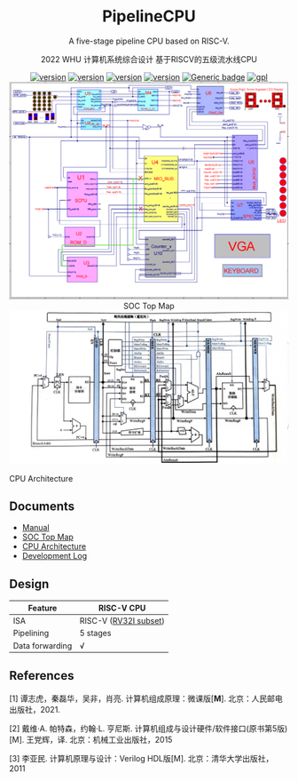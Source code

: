 <div align="center">
    <h1>
    PipelineCPU
    </h1>
    <p>
        A five-stage pipeline CPU based on RISC-V.
    </p>
    <p>
        2022 WHU 计算机系统综合设计 基于RISCV的五级流水线CPU
    </p>
    <a href="https://github.com/Qingzheng-Wang/PipelineCPU/"><img src="https://img.shields.io/badge/Platform-Xilinx ISE-lightgrey" alt="version"></a>
    <a href="https://github.com/Qingzheng-Wang/PipelineCPU/"><img src="https://img.shields.io/badge/FPGA-SWORD 4.0-lightgrey" alt="version"></a>
    <a href="https://github.com/Qingzheng-Wang/PipelineCPU/"><img src="https://img.shields.io/badge/Simulation-ModelSim-lightgrey" alt="version"></a>
        <a href="https://github.com/Qingzheng-Wang/PipelineCPU/"><img src="https://img.shields.io/badge/Language-Verilog HDL-lightgrey" alt="version"></a>
    <a href="https://github.com/Qingzheng-Wang/PipelineCPU/"><img src="https://img.shields.io/github/stars/Qingzheng-Wang/PipelineCPU?color=yellow&amp;label=PipelineCPU&amp;logo=github" alt="Generic badge"></a>
    <a href="https://github.com/Qingzheng-Wang/PipelineCPU/blob/master/LICENSE"><img src="https://img.shields.io/badge/License-GPL-yellow.svg" alt="gpl"></a>
</div>



<center>
<img src="https://github.com/Qingzheng-Wang/PipelineCPU/blob/main/doc/soc_top_map.png?raw=true" alt="device_place" width="900" />
	SOC Top Map
</center>





<img src="https://github.com/Qingzheng-Wang/PipelineCPU/blob/main/doc/cpu.jpg?raw=true" alt="device_place" width="900" />

<p>
	CPU Architecture
</p>

## Documents

- [Manual](https://github.com/Qingzheng-Wang/PipelineCPU/wiki)
- [SOC Top Map](https://github.com/Qingzheng-Wang/PipelineCPU/blob/main/doc/top_map.pdf)
- [CPU Architecture](https://github.com/Qingzheng-Wang/PipelineCPU/blob/main/doc/cpu.jpg)
- [Development Log](https://github.com/Qingzheng-Wang/PipelineCPU/blob/main/doc/dev_log.md)

## Design

| Feature         | RISC-V CPU                                                   |
| --------------- | ------------------------------------------------------------ |
| ISA             | RISC-V ([RV32I subset](https://github.com/Evensgn/RISC-V-CPU/blob/master/doc/inst-supported.md)) |
| Pipelining      | 5 stages                                                     |
| Data forwarding | √                                                            |

## References

[1] 谭志虎，秦磊华，吴非，肖亮. 计算机组成原理：微课版[**M**]. 北京：人民邮电出版社，2021.

[2] 戴维·A. 帕特森，约翰·L. 亨尼斯. 计算机组成与设计硬件/软件接口(原书第5版)[M]. 王党辉，译. 北京：机械工业出版社，2015

[3] 李亚民. 计算机原理与设计：Verilog HDL版[M]. 北京：清华大学出版社，2011
